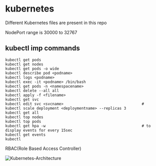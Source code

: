 # kubernetes
Different Kubernetes files are present in this repo <br/>

NodePort range is 30000 to 32767

## kubectl imp commands 

```
kubectl get pods                                          
kubectl get nodes                                          
kubectl get pods -o wide                                          
kubectl describe pod <podname>                                          
kubectl logs <podname>                                          
kubectl exec -it <podname> /bin/bash                                          
kubectl get pods -n <namespacename>                                          
kubectl delete --all all                                          
kubectl apply -f <filename>                                          
kubectl get svc                                          
kubectl edit svc <svcname>                                   #
kubectl scale deployment <deploymentname> --replicas 3
kubectl get all
kubectl top nodes                                          
kubectl top pods                                          
kubectl get hpa -w                                           # to display events for every 15sec 
kubectl get events
kubectl
```

RBAC(Role Based Access Controller)  

![Kubernetes-Architecture](https://github.com/akshay9700/Kubernetes/assets/110522215/9247c00b-adcc-4b32-9f0e-8c97d1f1b3bd)


